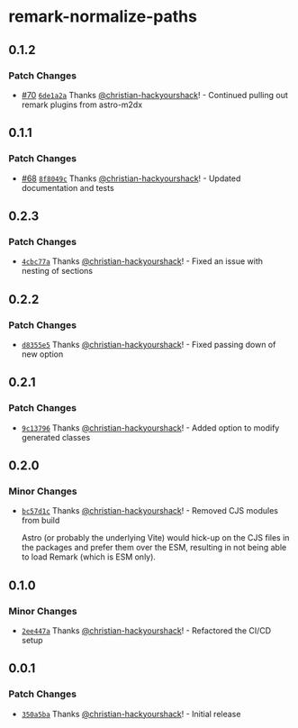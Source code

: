 # remark-normalize-paths

## 0.1.2

### Patch Changes

- [#70](https://github.com/christian-hackyourshack/npm/pull/70) [`6de1a2a`](https://github.com/christian-hackyourshack/npm/commit/6de1a2ae731dfc605cdf056b7ae1f65381a29cf3) Thanks [@christian-hackyourshack](https://github.com/christian-hackyourshack)! - Continued pulling out remark plugins from astro-m2dx

## 0.1.1

### Patch Changes

- [#68](https://github.com/christian-hackyourshack/npm/pull/68) [`8f8049c`](https://github.com/christian-hackyourshack/npm/commit/8f8049c079c3e0491800cdba00440d47f4946bd6) Thanks [@christian-hackyourshack](https://github.com/christian-hackyourshack)! - Updated documentation and tests

## 0.2.3

### Patch Changes

- [`4cbc77a`](https://github.com/christian-hackyourshack/npm/commit/4cbc77a2a39a21e521b68216b89da61263ef976a) Thanks [@christian-hackyourshack](https://github.com/christian-hackyourshack)! - Fixed an issue with nesting of sections

## 0.2.2

### Patch Changes

- [`d8355e5`](https://github.com/christian-hackyourshack/npm/commit/d8355e519d8e5bffdf7354790a9fbf679d51ea1d) Thanks [@christian-hackyourshack](https://github.com/christian-hackyourshack)! - Fixed passing down of new option

## 0.2.1

### Patch Changes

- [`9c13796`](https://github.com/christian-hackyourshack/npm/commit/9c137968ebd8c3dbf348a70aac8ac0ada2a72bfc) Thanks [@christian-hackyourshack](https://github.com/christian-hackyourshack)! - Added option to modify generated classes

## 0.2.0

### Minor Changes

- [`bc57d1c`](https://github.com/christian-hackyourshack/npm/commit/bc57d1c1c561671a43b9ad0b776986a8604e101e) Thanks [@christian-hackyourshack](https://github.com/christian-hackyourshack)! - Removed CJS modules from build

  Astro (or probably the underlying Vite) would hick-up on the CJS files in the packages and prefer them over the ESM, resulting in not being able to load Remark (which is ESM only).

## 0.1.0

### Minor Changes

- [`2ee447a`](https://github.com/christian-hackyourshack/npm/commit/2ee447ad7631750c84ab69175aa7da134b3fb1f5) Thanks [@christian-hackyourshack](https://github.com/christian-hackyourshack)! - Refactored the CI/CD setup

## 0.0.1

### Patch Changes

- [`350a5ba`](https://github.com/christian-hackyourshack/npm/commit/350a5bac03c29467955a90ce055bb4219852dfe5) Thanks [@christian-hackyourshack](https://github.com/christian-hackyourshack)! - Initial release
